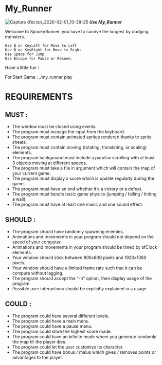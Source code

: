 # My_Runner

![Capture d’écran_2020-02-01_10-38-25](https://user-images.githubusercontent.com/57537266/73590177-bac3a080-44df-11ea-91ca-0503b146eba9.png)
_________Use My_Runner_________

Welcome to SpookyRunner.
you have to survive the longest by dodging monsters.
	
	Use Q or KeyLeft for Move to Left
	Use D or KeyRight for Move to Right
	Use Space for Jump
	Use Escape for Pause or Resume.

Have a little fun !

For Start Game : ./my_runner play

# REQUIREMENTS

## MUST :
- The window must be closed using events.
- The program must manage the input from the keyboard.
- The program must contain animated sprites rendered thanks to sprite sheets.
- The program must contain moving (rotating, translating, or scaling) elements.
- The program background must include a parallax scrolling with at least 3 objects moving at different
speeds.
- The program must take a file in argument which will contain the map of your current game.
- The program must display a score which is update regularly during the game.
- The program must have an end whether it’s a victory or a defeat.
- The program must handle basic game physics (jumping / falling / hitting a wall).
- The program must have at least one music and one sound effect.

## SHOULD :
- The program should have randomly spawning enemies.
- Animations and movements in your program should not depend on the speed of your computer.
- Animations and movements in your program should be timed by sfClock elements.
- Your window should stick between 800x600 pixels and 1920x1080 pixels.
- Your window should have a limited frame rate such that it can be compute without lagging.
- The program should accept the “-h” option, then display usage of the program.
- Possible user interactions should be explicitly explained in a usage.

## COULD :
- The program could have several different levels.
- The program could have a main menu.
- The program could have a pause menu.
- The program could store the highest score made.
- The program could have an infinite mode where you generate randomly the map till the player dies.
- The program could let the user customize its character.
- The program could have bonus / malus which gives / removes points or advantages to the player.
